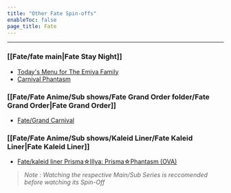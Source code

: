 ```yaml
---
title: "Other Fate Spin-offs"
enableToc: false
page_title: Fate
---
```

***
### [[Fate/fate main|Fate Stay Night]]
-  <a href="https://anilist.co/anime/100855/Todays-Menu-for-the-Emiya-Family/" target="_blank" rel="noopener"><span>Today's Menu for The Emiya Family</span> </a>
- <a href="https://anilist.co/anime/10012/Carnival-Phantasm/" target="_blank" rel="noopener"><span>Carnival Phantasm</span> </a>

### [[Fate/Fate Anime/Sub shows/Fate Grand Order folder/Fate Grand Order|Fate Grand Order]]
- <a href="https://anilist.co/anime/127149/FateGrand-Carnival/" target="_blank" rel="noopener"><span>Fate/Grand Carnival</span> </a>

### [[Fate/Fate Anime/Sub shows/Kaleid Liner/Fate Kaleid Liner|Fate Kaleid Liner]]
- <a href="https://anilist.co/anime/100269/Fatekaleid-liner-PrismaIllya-PrismaPhantasm/" target="_blank" rel="noopener"><span>Fate/kaleid liner Prisma☆Illya: Prisma☆Phantasm (OVA)</span> </a>

>*Note : Watching the respective Main/Sub Series is reccomended before watching its Spin-Off*

